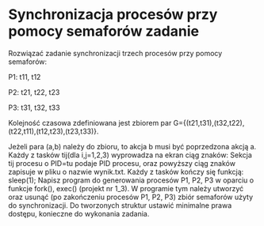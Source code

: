 # Synchronizacja procesów przy pomocy semaforów zadanie

Rozwiązać zadanie synchronizacji trzech procesów przy pomocy semaforów:

P1: t11, t12

P2: t21, t22, t23

P3: t31, t32, t33

Kolejność czasowa zdefiniowana jest zbiorem par G={(t21,t31),(t32,t22),(t22,t11),(t12,t23),(t23,t33)}.

Jeżeli para (a,b) należy do zbioru, to akcja b musi być poprzedzona akcją a.
Każdy z tasków tij(dla i,j=1,2,3) wyprowadza na ekran ciąg znaków:
Sekcja tij procesu o PID=tu podaje PID procesu,
oraz powyższy ciąg znaków zapisuje w pliku o nazwie wynik.txt.
Każdy z tasków kończy się funkcją: sleep(1);
Napisz program do generowania procesów P1, P2, P3 w oparciu o funkcje fork(), exec() (projekt nr
1_3). W programie tym należy utworzyć oraz usunąć (po zakończeniu procesów P1, P2, P3) zbiór
semaforów użyty do synchronizacji. Do tworzonych struktur ustawić minimalne prawa dostępu,
konieczne do wykonania zadania.
